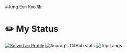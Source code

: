 #Jung Eun Kyo 📚

# ✏️ My Status
[![Solved.ac Profile](http://mazassumnida.wtf/api/v2/generate_badge?boj=kyoc)](https://solved.ac/kyoc/)
![Anurag's GitHub stats](https://github-readme-stats.vercel.app/api?username=eunkyo3&show_icons=true&theme=tokyonight)
![Top Langs](https://github-readme-stats.vercel.app/api/top-langs/?username=eunkyo3&layout=compact&theme=tokyonight)

